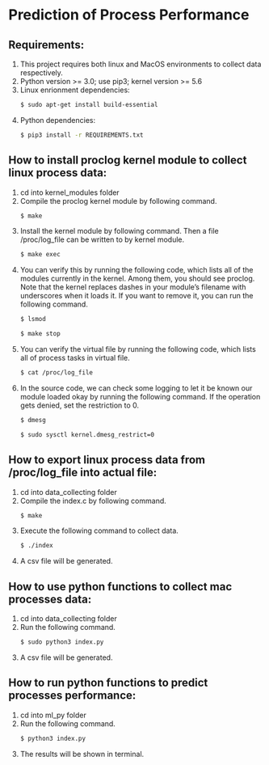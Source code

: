 # Prediction of Process Performance

## Requirements:
1. This project requires both linux and MacOS environments to collect data respectively.
2. Python version >= 3.0; use pip3; kernel version >= 5.6
3. Linux enrionment dependencies:
	```sh
	$ sudo apt-get install build-essential
	```
4. Python dependencies:
	```sh
   $ pip3 install -r REQUIREMENTS.txt
	```

## How to install proclog kernel module to collect linux process data:
1. cd into kernel_modules folder
2. Compile the proclog kernel module by following command.
   ```sh
   $ make
   ```
3. Install the kernel module by following command. Then a file /proc/log_file can be written to by kernel module.
   ```sh
   $ make exec
   ```  
4. You can verify this by running the following code, which lists all of the modules currently in the kernel. Among them, you should see proclog. Note that the kernel replaces dashes in your module’s filename with underscores when it loads it. If you want to remove it, you can run the following command. 
   ```sh
   $ lsmod
   ```
   ```sh
   $ make stop
   ```
5. You can verify the virtual file by running the following code, which lists all of process tasks in virtual file.
   ```sh
   $ cat /proc/log_file
   ```
6. In the source code, we can check some logging to let it be known our module loaded okay by running the following command. If the operation gets denied, set the restriction to 0.  
   ```sh
   $ dmesg 
   ```
   ```sh
   $ sudo sysctl kernel.dmesg_restrict=0
   ```

## How to export linux process data from /proc/log_file into actual file:   
1. cd into data_collecting folder
2. Compile the index.c by following command.
   ```sh
   $ make
   ```
3. Execute the following command to collect data.   
   ```sh
   $ ./index 
   ```
4. A csv file will be generated.

## How to use python functions to collect mac processes data:
1. cd into data_collecting folder   
2. Run the following command. 
   ```sh
   $ sudo python3 index.py
   ```
3. A csv file will be generated.

## How to run python functions to predict processes performance:
1. cd into ml_py folder   
2. Run the following command. 
   ```sh
   $ python3 index.py
   ```
3. The results will be shown in terminal.   